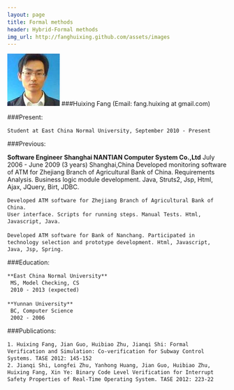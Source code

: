 ```yaml
---
layout: page
title: Formal methods
header: Hybrid-Formal methods
img_url: http://fanghuixing.github.com/assets/images
---
```

![Huixing Fang](assets/images/13238568880001740m.jpg)
###Huixing Fang (Email: fang.huixing at gmail.com)

	

###Present:

    Student at East China Normal University, September 2010 - Present

###Previous:

**Software Engineer**
**Shanghai NANTIAN Computer System Co.,Ltd**
    July 2006 - June 2009 (3 years) Shanghai,China
    Developed monitoring software of ATM for Zhejiang Branch of Agricultural Bank of China. 
    Requirements Analysis. Business logic module development. Java, Struts2, Jsp, Html, Ajax, JQuery, Birt, JDBC.

    Developed ATM software for Zhejiang Branch of Agricultural Bank of China.
    User interface. Scripts for running steps. Manual Tests. Html, Javascript, Java.

    Developed ATM software for Bank of Nanchang. Participated in technology selection and prototype development. Html, Javascript, Java, Jsp, Spring.


###Education:

    **East China Normal University**
     MS, Model Checking, CS
     2010 - 2013 (expected)
	
    **Yunnan University**
     BC, Computer Science
     2002 - 2006
	

###Publications:

    1. Huixing Fang, Jian Guo, Huibiao Zhu, Jianqi Shi: Formal Verification and Simulation: Co-verification for Subway Control Systems. TASE 2012: 145-152
    2. Jianqi Shi, Longfei Zhu, Yanhong Huang, Jian Guo, Huibiao Zhu, Huixing Fang, Xin Ye: Binary Code Level Verification for Interrupt Safety Properties of Real-Time Operating System. TASE 2012: 223-22



